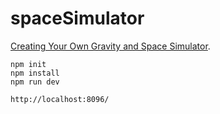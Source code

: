 # spaceSimulator

[Creating Your Own Gravity and Space Simulator](https://css-tricks.com/creating-your-own-gravity-and-space-simulator/).

```
npm init
npm install
npm run dev

http://localhost:8096/
```


